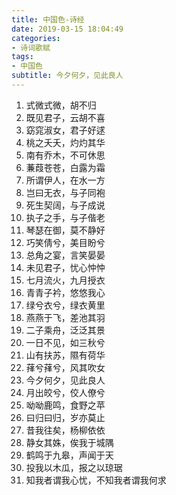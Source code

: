 ```yaml
---
title: 中国色-诗经
date: 2019-03-15 18:04:49
categories: 
- 诗词歌赋
tags:
- 中国色
subtitle: 今夕何夕，见此良人
---
```


1. 式微式微，胡不归 
2. 既见君子，云胡不喜 
3. 窈窕淑女，君子好逑 
4. 桃之夭夭，灼灼其华 
5. 南有乔木，不可休思 
6. 蒹葭苍苍，白露为霜 
7. 所谓伊人，在水一方 
8. 岂曰无衣，与子同袍 
9. 死生契阔，与子成说 
10.	执子之手，与子偕老 
11.	琴瑟在御，莫不静好 
12.	巧笑倩兮，美目盼兮 
13.	总角之宴，言笑晏晏 
14.	未见君子，忧心忡忡 
15.	七月流火，九月授衣 
16.	青青子衿，悠悠我心 
17.	绿兮衣兮，绿衣黄里 
18.	燕燕于飞，差池其羽 
19.	二子乘舟，泛泛其景 
20.	一日不见，如三秋兮 
21.	山有扶苏，隰有荷华 
22.	萚兮萚兮，风其吹女 
23.	今夕何夕，见此良人 
24.	月出皎兮，佼人僚兮 
25.	呦呦鹿鸣，食野之苹 
26.	曰归曰归，岁亦莫止 
27.	昔我往矣，杨柳依依 
28.	静女其姝，俟我于城隅 
29.	鹤鸣于九皋，声闻于天 
30.	投我以木瓜，报之以琼琚 
31.	知我者谓我心忧，不知我者谓我何求 

